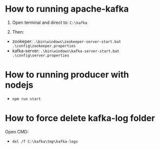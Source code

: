 # How to running apache-kafka

1. Open terminal and direct to:
   `C:\kafka`

2. Then:

-   zookeper: `.\bin\windows\zookeeper-server-start.bat .\config\zookeeper.properties`
-   kafka-server: `.\bin\windows\kafka-server-start.bat .\config\server.properties`

# How to running producer with nodejs

-   `npm run start`

# How to force delete kafka-log folder

Open CMD:

-   `del /f C:\kafka\tmp\kafka-logs`
